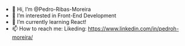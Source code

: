 - 👋 Hi, I’m @Pedro-Ribas-Moreira
- 👀 I’m interested in Front-End Development
- 🌱 I’m currently learning React! 
- 📫 How to reach me: Likeding: https://www.linkedin.com/in/pedroh-moreira/

<!---
Pedro-Ribas-Moreira/Pedro-Ribas-Moreira is a ✨ special ✨ repository because its `README.md` (this file) appears on your GitHub profile.
You can click the Preview link to take a look at your changes.
--->
